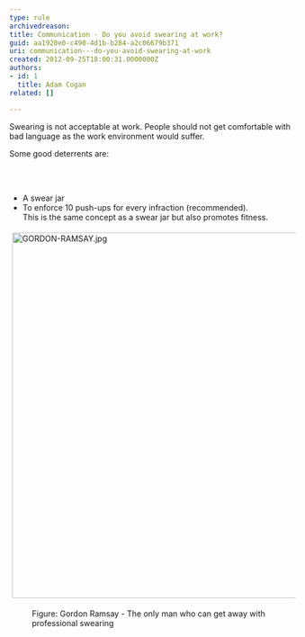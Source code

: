 ```yaml
---
type: rule
archivedreason: 
title: Communication - Do you avoid swearing at work?
guid: aa1920e0-c490-4d1b-b284-a2c06679b371
uri: communication---do-you-avoid-swearing-at-work
created: 2012-09-25T18:00:31.0000000Z
authors:
- id: 1
  title: Adam Cogan
related: []

---
```



<p>​Swearing is not acceptable at work. People should not&#160;get comfortable with bad language as&#160;the work environment would suffer.</p><p>Some good&#160;deterrents&#160;are&#58;​<br></p>
<br><excerpt class='endintro'></excerpt><br>
<ul><li>A swear jar<br></li><li>To enforce&#160;10&#160;push-ups for every infraction&#160;​(recommended).&#160;​<br>This is the same concept as a swear jar but also promotes fitness.​<br></li></ul><dl class="ssw15-rteElement-ImageArea">
   <img src="/PublishingImages/GORDON-RAMSAY.jpg" alt="GORDON-RAMSAY.jpg" style="margin&#58;5px;width&#58;650px;" />
</dl><dd class="ssw15-rteElement-FigureNormal">Figure&#58; Gordon Ramsay - The only man who​ can ​​​​get away with professional swearing</dd>


